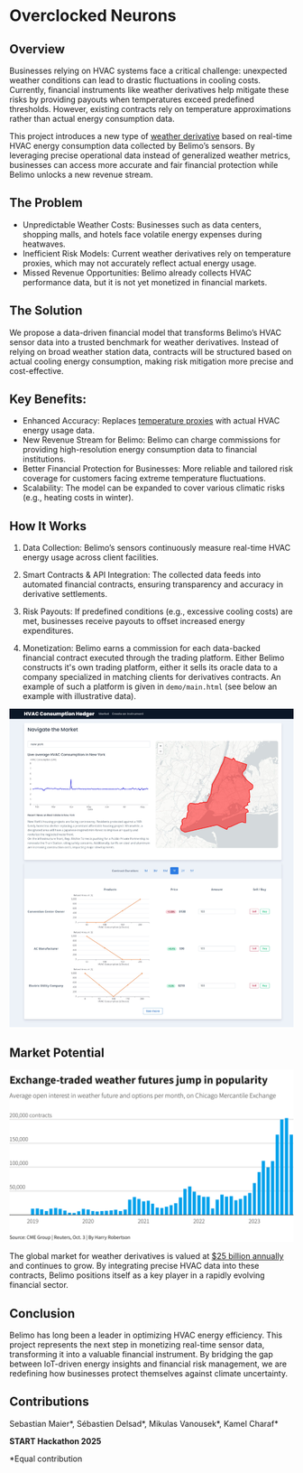 # Overclocked Neurons

## Overview

Businesses relying on HVAC systems face a critical challenge: unexpected weather conditions can lead to drastic fluctuations in cooling costs. Currently, financial instruments like weather derivatives help mitigate these risks by providing payouts when temperatures exceed predefined thresholds. However, existing contracts rely on temperature approximations rather than actual energy consumption data.

This project introduces a new type of [weather derivative](https://thedocs.worldbank.org/en/doc/29d15a97a9791b5e6cfac1c302d08f08-0340012023/original/product-note-index-based-weather-derivative.pdf) based on real-time HVAC energy consumption data collected by Belimo’s sensors. By leveraging precise operational data instead of generalized weather metrics, businesses can access more accurate and fair financial protection while Belimo unlocks a new revenue stream.

## The Problem

- Unpredictable Weather Costs: Businesses such as data centers, shopping malls, and hotels face volatile energy expenses during heatwaves.
- Inefficient Risk Models: Current weather derivatives rely on temperature proxies, which may not accurately reflect actual energy usage.
- Missed Revenue Opportunities: Belimo already collects HVAC performance data, but it is not yet monetized in financial markets.

## The Solution

We propose a data-driven financial model that transforms Belimo’s HVAC sensor data into a trusted benchmark for weather derivatives. Instead of relying on broad weather station data, contracts will be structured based on actual cooling energy consumption, making risk mitigation more precise and cost-effective.

## Key Benefits:

- Enhanced Accuracy: Replaces [temperature proxies](https://www.sciencedirect.com/science/article/abs/pii/S104402830700021X) with actual HVAC energy usage data.
- New Revenue Stream for Belimo: Belimo can charge commissions for providing high-resolution energy consumption data to financial institutions.
- Better Financial Protection for Businesses: More reliable and tailored risk coverage for customers facing extreme temperature fluctuations.
- Scalability: The model can be expanded to cover various climatic risks (e.g., heating costs in winter).

## How It Works

1. Data Collection: Belimo’s sensors continuously measure real-time HVAC energy usage across client facilities.

2. Smart Contracts & API Integration: The collected data feeds into automated financial contracts, ensuring transparency and accuracy in derivative settlements.

3. Risk Payouts: If predefined conditions (e.g., excessive cooling costs) are met, businesses receive payouts to offset increased energy expenditures.

4. Monetization: Belimo earns a commission for each data-backed financial contract executed through the trading platform. Either Belimo constructs it's own trading platform, either it sells its oracle data to a company specialized in matching clients for derivatives contracts. An example of such a platform is given in `demo/main.html` (see below an example with illustrative data).

![App Example](imgs/app.jpeg)

## Market Potential
![Market Potential](imgs/Exchange-traded-weather-futures-CME-Group.png)

The global market for weather derivatives is valued at [$25 billion annually](https://carboncredits.com/weathering-the-storm-the-rise-of-25b-weather-derivatives-market/) and continues to grow. By integrating precise HVAC data into these contracts, Belimo positions itself as a key player in a rapidly evolving financial sector.

## Conclusion

Belimo has long been a leader in optimizing HVAC energy efficiency. This project represents the next step in monetizing real-time sensor data, transforming it into a valuable financial instrument. By bridging the gap between IoT-driven energy insights and financial risk management, we are redefining how businesses protect themselves against climate uncertainty.

## Contributions

Sebastian Maier*, Sébastien Delsad*, Mikulas Vanousek*, Kamel Charaf*

**START Hackathon 2025**

*Equal contribution